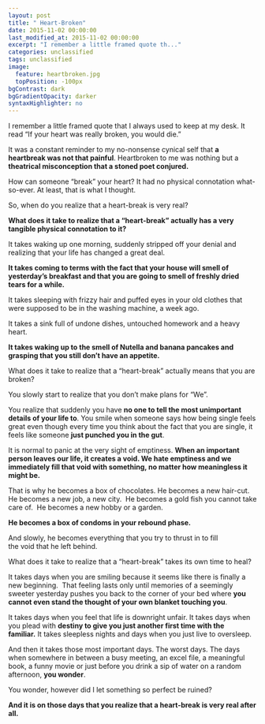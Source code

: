 ```yaml
---
layout: post
title: " Heart-Broken"
date: 2015-11-02 00:00:00
last_modified_at: 2015-11-02 00:00:00
excerpt: "I remember a little framed quote th..." 
categories: unclassified
tags: unclassified
image: 
  feature: heartbroken.jpg
  topPosition: -100px
bgContrast: dark
bgGradientOpacity: darker
syntaxHighlighter: no
---
```


				

			



						


		


			



		



I remember a little framed quote that I always used to keep at my desk. It read “If your heart was really broken, you would die.”

It was a constant reminder to my no-nonsense cynical self that **a heartbreak was not that painful**. Heartbroken to me was nothing but a **theatrical misconception that a stoned poet conjured.**

How can someone “break” your heart? It had no physical connotation what-so-ever. At least, that is what I thought.

So, when do you realize that a heart-break is very real?

**What does it take to realize that a “heart-break” actually has a very tangible physical connotation to it?**

It takes waking up one morning, suddenly stripped off your denial and realizing that your life has changed a great deal.

**It takes coming to terms with the fact that your house will smell of yesterday’s breakfast and that you are going to smell of freshly dried tears for a while.**

It takes sleeping with frizzy hair and puffed eyes in your old clothes that were supposed to be in the washing machine, a week ago.

It takes a sink full of undone dishes, untouched homework and a heavy heart.

**It takes waking up to the smell of Nutella and banana pancakes and grasping that you still don’t have an appetite.**

What does it take to realize that a “heart-break” actually means that you are broken?

You slowly start to realize that you don’t make plans for “We”.

You realize that suddenly you have **no one to tell the most unimportant details of your life to**. You smile when someone says how being single feels great even though every time you think about the fact that you are single, it feels like someone **just punched you in the gut**.

It is normal to panic at the very sight of emptiness. **When an important person leaves our life, it creates a void. We hate emptiness and we immediately fill that void with something, no matter how meaningless it might be.**

That is why he becomes a box of chocolates. He becomes a new hair-cut. He becomes a new job, a new city.  He becomes a gold fish you cannot take care of.  He becomes a new hobby or a garden.

**He becomes a box of condoms in your rebound phase.**

And slowly, he becomes everything that you try to thrust in to fill the void that he left behind.

What does it take to realize that a “heart-break” takes its own time to heal?

It takes days when you are smiling because it seems like there is finally a new beginning.  That feeling lasts only until memories of a seemingly sweeter yesterday pushes you back to the corner of your bed where **you cannot even stand the thought of your own blanket touching you**.

It takes days when you feel that life is downright unfair. It takes days when you plead with **destiny to give you just another first time with the familiar.** It takes sleepless nights and days when you just live to oversleep.

And then it takes those most important days. The worst days. The days when somewhere in between a busy meeting, an excel file, a meaningful book, a funny movie or just before you drink a sip of water on a random afternoon, **you wonder**.

You wonder, however did I let something so perfect be ruined?

**And it is on those days that you realize that a heart-break is very real after all.**

					

			

				
